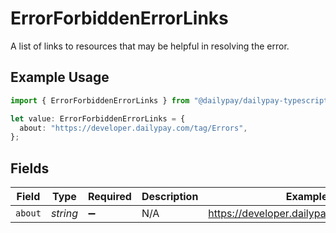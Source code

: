 # ErrorForbiddenErrorLinks

A list of links to resources that may be helpful in resolving the error.

## Example Usage

```typescript
import { ErrorForbiddenErrorLinks } from "@dailypay/dailypay-typescript-sdk/models";

let value: ErrorForbiddenErrorLinks = {
  about: "https://developer.dailypay.com/tag/Errors",
};
```

## Fields

| Field                                     | Type                                      | Required                                  | Description                               | Example                                   |
| ----------------------------------------- | ----------------------------------------- | ----------------------------------------- | ----------------------------------------- | ----------------------------------------- |
| `about`                                   | *string*                                  | :heavy_minus_sign:                        | N/A                                       | https://developer.dailypay.com/tag/Errors |
